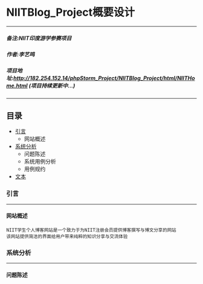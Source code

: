# NIITBlog_Project概要设计
****
##### 备注:NIIT印度游学参赛项目
##### 作者:李艺鸣
##### 项目地址:http://182.254.152.14/phpStorm_Project/NIITBlog_Project/html/NIITHome.html (项目持续更新中...)
****
## 目录
* [引言](#引言)
    * 网站概述
* [系统分析](#系统分析)
    * 问题陈述
    * 系统用例分析
    * 用例规约
* [文本](#文本)

### 引言
****
#### 网站概述
```
NIIT学生个人博客网站是一个致力于为NIIT注册会员提供博客撰写与博文分享的网站
该网站提供简洁的界面给用户带来纯粹的知识分享与交流体验
```
### 系统分析
****
#### 问题陈述

